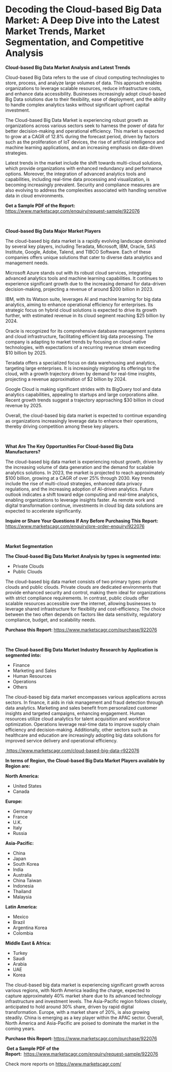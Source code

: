 <p><h1>Decoding the Cloud-based Big Data Market: A Deep Dive into the Latest Market Trends, Market Segmentation, and Competitive Analysis</h1></p><p><strong>Cloud-based Big Data Market Analysis and Latest Trends</strong></p>
<p><p>Cloud-based Big Data refers to the use of cloud computing technologies to store, process, and analyze large volumes of data. This approach enables organizations to leverage scalable resources, reduce infrastructure costs, and enhance data accessibility. Businesses increasingly adopt cloud-based Big Data solutions due to their flexibility, ease of deployment, and the ability to handle complex analytics tasks without significant upfront capital investment.</p><p>The Cloud-based Big Data Market is experiencing robust growth as organizations across various sectors seek to harness the power of data for better decision-making and operational efficiency. This market is expected to grow at a CAGR of 12.8% during the forecast period, driven by factors such as the proliferation of IoT devices, the rise of artificial intelligence and machine learning applications, and an increasing emphasis on data-driven strategies.</p><p>Latest trends in the market include the shift towards multi-cloud solutions, which provide organizations with enhanced redundancy and performance options. Moreover, the integration of advanced analytics tools and capabilities, including real-time data processing and visualization, is becoming increasingly prevalent. Security and compliance measures are also evolving to address the complexities associated with handling sensitive data in cloud environments.</p></p>
<p><strong>Get a Sample PDF of the Report:&nbsp;</strong> <a href="https://www.marketscagr.com/enquiry/request-sample/922076?utm_campaign=2318&utm_medium=2&utm_source=Github&utm_content=ia&utm_term=15022025&utm_id=cloud-based-big-data">https://www.marketscagr.com/enquiry/request-sample/922076</a></p>
<p>&nbsp;</p>
<p><strong>Cloud-based Big Data Major Market Players</strong></p>
<p><p>The cloud-based big data market is a rapidly evolving landscape dominated by several key players, including Teradata, Microsoft, IBM, Oracle, SAS Institute, Google, Adobe, Talend, and TIBCO Software. Each of these companies offers unique solutions that cater to diverse data analytics and management needs.</p><p>Microsoft Azure stands out with its robust cloud services, integrating advanced analytics tools and machine learning capabilities. It continues to experience significant growth due to the increasing demand for data-driven decision-making, projecting a revenue of around $200 billion in 2023.</p><p>IBM, with its Watson suite, leverages AI and machine learning for big data analytics, aiming to enhance operational efficiency for enterprises. Its strategic focus on hybrid cloud solutions is expected to drive its growth further, with estimated revenue in its cloud segment reaching $25 billion by 2024.</p><p>Oracle is recognized for its comprehensive database management systems and cloud infrastructure, facilitating efficient big data processing. The company is adapting to market trends by focusing on cloud-native technologies, with expectations of a recurring revenue stream exceeding $10 billion by 2025.</p><p>Teradata offers a specialized focus on data warehousing and analytics, targeting large enterprises. It is increasingly migrating its offerings to the cloud, with a growth trajectory driven by demand for real-time insights, projecting a revenue approximation of $2 billion by 2024.</p><p>Google Cloud is making significant strides with its BigQuery tool and data analytics capabilities, appealing to startups and large corporations alike. Recent growth trends suggest a trajectory approaching $30 billion in cloud revenue by 2025.</p><p>Overall, the cloud-based big data market is expected to continue expanding as organizations increasingly leverage data to enhance their operations, thereby driving competition among these key players.</p></p>
<p>&nbsp;</p>
<p><strong>What Are The Key Opportunities For Cloud-based Big Data Manufacturers?</strong></p>
<p><p>The cloud-based big data market is experiencing robust growth, driven by the increasing volume of data generation and the demand for scalable analytics solutions. In 2023, the market is projected to reach approximately $100 billion, growing at a CAGR of over 25% through 2030. Key trends include the rise of multi-cloud strategies, enhanced data privacy regulations, and the increasing adoption of AI-driven analytics. Future outlook indicates a shift toward edge computing and real-time analytics, enabling organizations to leverage insights faster. As remote work and digital transformation continue, investments in cloud big data solutions are expected to accelerate significantly.</p></p>
<p><strong>Inquire or Share Your Questions If Any Before Purchasing This Report:</strong> <a href="https://www.marketscagr.com/enquiry/pre-order-enquiry/922076?utm_campaign=2318&utm_medium=2&utm_source=Github&utm_content=ia&utm_term=15022025&utm_id=cloud-based-big-data">https://www.marketscagr.com/enquiry/pre-order-enquiry/922076</a></p>
<p>&nbsp;</p>
<p><strong>Market Segmentation</strong></p>
<p><strong>The Cloud-based Big Data Market Analysis by types is segmented into:</strong></p>
<p><ul><li>Private Clouds</li><li>Public Clouds</li></ul></p>
<p><p>The cloud-based big data market consists of two primary types: private clouds and public clouds. Private clouds are dedicated environments that provide enhanced security and control, making them ideal for organizations with strict compliance requirements. In contrast, public clouds offer scalable resources accessible over the internet, allowing businesses to leverage shared infrastructure for flexibility and cost-efficiency. The choice between the two often depends on factors like data sensitivity, regulatory compliance, budget, and scalability needs.</p></p>
<p><strong>Purchase this Report:&nbsp;</strong><a href="https://www.marketscagr.com/purchase/922076?utm_campaign=2318&utm_medium=2&utm_source=Github&utm_content=ia&utm_term=15022025&utm_id=cloud-based-big-data">https://www.marketscagr.com/purchase/922076</a></p>
<p>&nbsp;</p>
<p><strong>The Cloud-based Big Data Market Industry Research by Application is segmented into:</strong></p>
<p><ul><li>Finance</li><li>Marketing and Sales</li><li>Human Resources</li><li>Operations</li><li>Others</li></ul></p>
<p><p>The cloud-based big data market encompasses various applications across sectors. In finance, it aids in risk management and fraud detection through data analytics. Marketing and sales benefit from personalized customer insights and targeted campaigns, enhancing engagement. Human resources utilize cloud analytics for talent acquisition and workforce optimization. Operations leverage real-time data to improve supply chain efficiency and decision-making. Additionally, other sectors such as healthcare and education are increasingly adopting big data solutions for improved service delivery and operational efficiency.</p></p>
<p><a href="https://www.marketscagr.com/cloud-based-big-data-r922076?utm_campaign=2318&utm_medium=2&utm_source=Github&utm_content=ia&utm_term=15022025&utm_id=cloud-based-big-data">&nbsp;https://www.marketscagr.com/cloud-based-big-data-r922076</a></p>
<p><strong>In terms of Region, the Cloud-based Big Data Market Players available by Region are:</strong></p>
<p>
    <p> <strong> North America: </strong>
        <ul>
            <li>United States</li>
            <li>Canada</li>
        </ul>
        </p> 
    <p> <strong> Europe: </strong>
        <ul>
            <li>Germany</li>
            <li>France</li>
            <li>U.K.</li>
            <li>Italy</li>
            <li>Russia</li>
        </ul>
        </p> 
    <p> <strong> Asia-Pacific: </strong>
        <ul>
            <li>China</li>
            <li>Japan</li>
            <li>South Korea</li>
            <li>India</li>
            <li>Australia</li>
            <li>China Taiwan</li>
            <li>Indonesia</li>
            <li>Thailand</li>
            <li>Malaysia</li>
        </ul>
        </p> 
    <p> <strong> Latin America: </strong>
        <ul>
            <li>Mexico</li>
            <li>Brazil</li>
            <li>Argentina Korea</li>
            <li>Colombia</li>
        </ul>
        </p> 
    <p> <strong> Middle East & Africa: </strong>
        <ul>
            <li>Turkey</li>
            <li>Saudi</li>
            <li>Arabia</li>
            <li>UAE</li>
            <li>Korea</li>
        </ul>
    </p>
    </p>
<p><p>The cloud-based big data market is experiencing significant growth across various regions, with North America leading the charge, expected to capture approximately 40% market share due to its advanced technology infrastructure and investment levels. The Asia-Pacific region follows closely, anticipated to hold around 30% share, driven by rapid digital transformation. Europe, with a market share of 20%, is also growing steadily. China is emerging as a key player within the APAC sector. Overall, North America and Asia-Pacific are poised to dominate the market in the coming years.</p></p>
<p><strong>Purchase this Report: </strong><a href="https://www.marketscagr.com/purchase/922076?utm_campaign=2318&utm_medium=2&utm_source=Github&utm_content=ia&utm_term=15022025&utm_id=cloud-based-big-data">https://www.marketscagr.com/purchase/922076</a></p>
<p>&nbsp;<strong>Get a Sample PDF of the Report:&nbsp;&nbsp;</strong><a href="https://www.marketscagr.com/enquiry/request-sample/922076?utm_campaign=2318&utm_medium=2&utm_source=Github&utm_content=ia&utm_term=15022025&utm_id=cloud-based-big-data">https://www.marketscagr.com/enquiry/request-sample/922076</a></p>
<p><strong></strong></p>
<p>Check more reports on <a href="https://www.marketscagr.com/?utm_campaign=2318&utm_medium=2&utm_source=Github&utm_content=ia&utm_term=15022025&utm_id=cloud-based-big-data">https://www.marketscagr.com/</a></p>
